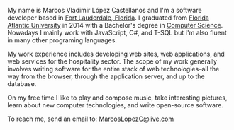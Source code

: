 My name is Marcos Vladimir López Castellanos and I'm a software developer based in [Fort Lauderdale, Florida][wiki_fort_lauderdale].
I graduated from [Florida Atlantic University][wiki_fau] in 2014 with a Bachelor's degree in [Computer Science][fau_computer_science].
Nowadays I mainly work with JavaScript, C#, and T-SQL but I'm also fluent in many other programing languages.

My work experience includes developing web sites, web applications, and web services for the hospitality sector.
The scope of my work generally involves writing software for the entire stack of web technologies–all the way from the browser, through the application server, and up to the database.

On my free time I like to play and compose music, take interesting pictures, learn about new computer technologies, and write open-source software.

To reach me, send an email to: <MarcosLopezC@live.com>

[wiki_fort_lauderdale]: https://en.wikipedia.org/wiki/Fort_Lauderdale,_Florida
[wiki_fau]: https://en.wikipedia.org/wiki/Florida_Atlantic_University
[fau_computer_science]: http://www.ceecs.fau.edu/undergraduate/computer-science/
